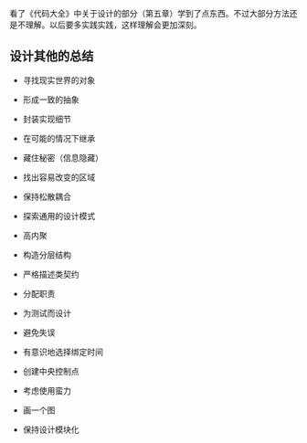 看了《代码大全》中关于设计的部分（第五章）学到了点东西。不过大部分方法还是不理解。以后要多实践实践，这样理解会更加深刻。

## 设计其他的总结
* 寻找现实世界的对象
* 形成一致的抽象
* 封装实现细节
* 在可能的情况下继承
* 藏住秘密（信息隐藏）
* 找出容易改变的区域
* 保持松散耦合
* 探索通用的设计模式

* 高内聚
* 构造分层结构
* 严格描述类契约
* 分配职责
* 为测试而设计
* 避免失误
* 有意识地选择绑定时间
* 创建中央控制点
* 考虑使用蛮力
* 画一个图
* 保持设计模块化